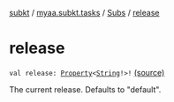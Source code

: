 [subkt](../../index.md) / [myaa.subkt.tasks](../index.md) / [Subs](index.md) / [release](./release.md)

# release

`val release: `[`Property`](https://docs.gradle.org/current/javadoc/org/gradle/api/provider/Property.html)`<`[`String`](https://kotlinlang.org/api/latest/jvm/stdlib/kotlin/-string/index.html)`!>!` [(source)](https://github.com/Myaamori/SubKt/blob/0.1.10/src/main/kotlin/myaa/subkt/tasks/plugin.kt#L362)

The current release. Defaults to "default".

